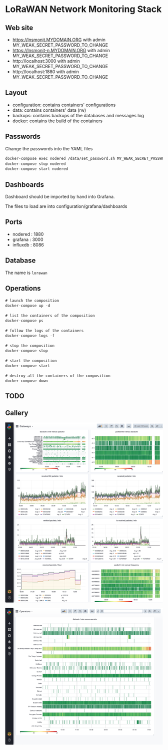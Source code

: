 # LoRaWAN Network Monitoring Stack

## Web site
* https://lnsmonit.MYDOMAIN.ORG with admin MY_WEAK_SECRET_PASSWORD_TO_CHANGE
* https://lnsmonit-n.MYDOMAIN.ORG with admin MY_WEAK_SECRET_PASSWORD_TO_CHANGE
* http://localhost:3000 with admin MY_WEAK_SECRET_PASSWORD_TO_CHANGE
* http://localhost:1880 with admin MY_WEAK_SECRET_PASSWORD_TO_CHANGE

## Layout
* configuration: contains containers' configurations
* data: contains containers' data (rw)
* backups: contains backups of the databases and messages log
* docker: contains the build of the containers

## Passwords
Change the passwords into the YAML files

```bash
docker-compose exec nodered /data/set_password.sh MY_WEAK_SECRET_PASSWORD_TO_CHANGE MY_WEAK_SECRET_PASSWORD_TO_CHANGE
docker-compose stop nodered
docker-compose start nodered
```

## Dashboards
Dashboard should be imported by hand into Grafana.

The files to load are into configuration/grafana/dashboards

## Ports
* nodered : 1880
* grafana : 3000
* influxdb : 8086

## Database
The name is `lorawan`

## Operations

```
# launch the composition
docker-compose up -d

# list the containers of the composition
docker-compose ps

# follow the logs of the containers
docker-compose logs -f

# stop the composition
docker-compose stop

# start the composition
docker-compose start

# destroy all the containers of the composition
docker-compose down
```

## TODO

## Gallery
![Gateways](screenshots/gateways.png)

![Operators](screenshots/operators.png)

